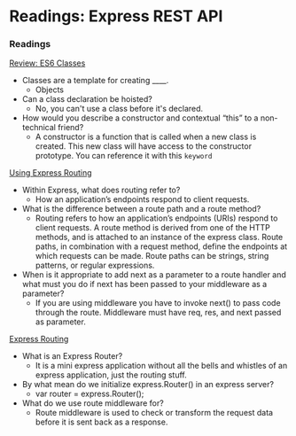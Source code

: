 # Readings: Express REST API

### Readings

[Review: ES6 Classes](https://developer.mozilla.org/en-US/docs/Web/JavaScript/Reference/Classes)

- Classes are a template for creating ____.
  - Objects
- Can a class declaration be hoisted?
  - No, you can't use a class before it's declared.
- How would you describe a constructor and contextual “this” to a non-technical friend?
  - A constructor is a function that is called when a new class is created. This new class will have access to the constructor prototype.  You can reference it with this `keyword`

[Using Express Routing](https://expressjs.com/en/guide/routing.html)

- Within Express, what does routing refer to?
  - How an application’s endpoints respond to client requests.
- What is the difference between a route path and a route method?
  - Routing refers to how an application’s endpoints (URIs) respond to client requests. A route method is derived from one of the HTTP methods, and is attached to an instance of the express class. Route paths, in combination with a request method, define the endpoints at which requests can be made. Route paths can be strings, string patterns, or regular expressions.
- When is it appropriate to add next as a parameter to a route handler and what must you do if next has been passed to your middleware as a parameter?
  - If you are using middleware you have to invoke next() to pass code through the route. Middleware must have req, res, and next passed as parameter.

[Express Routing](https://scotch.io/tutorials/learn-to-use-the-new-router-in-expressjs-4)

- What is an Express Router?
  - It is a mini express application without all the bells and whistles of an express application, just the routing stuff.
- By what mean do we initialize express.Router() in an express server?
  - var router = express.Router();
- What do we use route middleware for?
  - Route middleware is used to check or transform the request data before it is sent back as a response.
